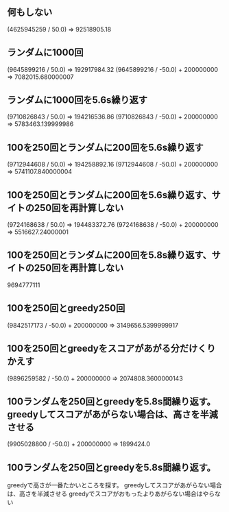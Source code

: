 ## 何もしない
(4625945259 / 50.0)
=> 92518905.18

## ランダムに1000回
(9645899216 / 50.0)
=> 192917984.32
(9645899216 / -50.0) + 200000000
=> 7082015.680000007

## ランダムに1000回を5.6s繰り返す
(9710826843 / 50.0)
=> 194216536.86
(9710826843 / -50.0) + 200000000
=> 5783463.139999986

## 100を250回とランダムに200回を5.6s繰り返す
(9712944608 / 50.0)
=> 194258892.16
(9712944608 / -50.0) + 200000000
=> 5741107.840000004

## 100を250回とランダムに200回を5.6s繰り返す、サイトの250回を再計算しない
(9724168638 / 50.0)
=> 194483372.76
(9724168638 / -50.0) + 200000000
=> 5516627.24000001

## 100を250回とランダムに200回を5.8s繰り返す、サイトの250回を再計算しない
9694777111

## 100を250回とgreedy250回
(9842517173 / -50.0) + 200000000
=> 3149656.5399999917

## 100を250回とgreedyをスコアがあがる分だけくりかえす
(9896259582 / -50.0) + 200000000
=> 2074808.3600000143

## 100ランダムを250回とgreedyを5.8s間繰り返す。greedyしてスコアがあがらない場合は、高さを半減させる
(9905028800 / -50.0) + 200000000
=> 1899424.0

## 100ランダムを250回とgreedyを5.8s間繰り返す。
greedyで高さが一番たかいところを探す。
greedyしてスコアがあがらない場合は、高さを半減させる
greedyでスコアがおもったよりあがらない場合はやらない
